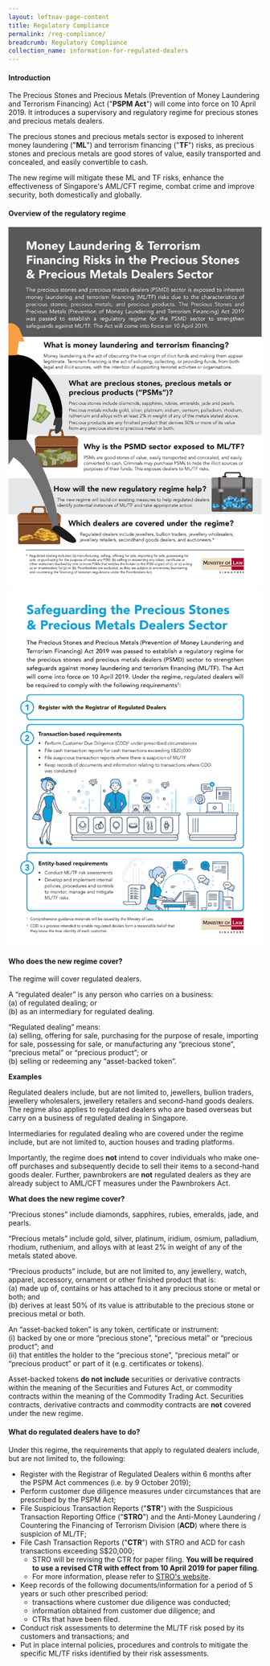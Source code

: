 ```yaml
---
layout: leftnav-page-content
title: Regulatory Compliance
permalink: /reg-compliance/
breadcrumb: Regulatory Compliance
collection_name: information-for-regulated-dealers
---
```

#### Introduction
The Precious Stones and Precious Metals (Prevention of Money Laundering and Terrorism Financing) Act ("**PSPM Act**") will come into force on 10 April 2019. It introduces a supervisory and regulatory regime for precious stones and precious metals dealers.

The precious stones and precious metals sector is exposed to inherent money laundering ("**ML**") and terrorism financing ("**TF**") risks, as precious stones and precious metals are good stores of value, easily transported and concealed, and easily convertible to cash.

The new regime will mitigate these ML and TF risks, enhance the effectiveness of Singapore's AML/CFT regime, combat crime and improve security, both domestically and globally.

#### Overview of the regulatory regime
<a href="/images/Money%20Laundering%20%26%20Terrorism%20Financing%20Risks%20in%20the%20Precious%20Stones%20and%20Precious%20Metals%20Dealers%20Sector.pdf"><img src="/images/Money%20Laundering%20%26%20Terrorism%20Financing%20Risks%20in%20the%20Precious%20Stones%20and%20Precious%20Metals%20Dealers%20Sector.png"></a>
<a href="/images/Safeguarding%20the%20Precious%20Stones%20and%20Precious%20Metals%20Dealers%20Sector.pdf"><img src="/images/Safeguarding%20the%20Precious%20Stones%20and%20Precious%20Metals%20Dealers%20Sector.png"></a><br>

#### Who does the new regime cover?
The regime will cover regulated dealers.

A “regulated dealer” is any person who carries on a business:<br>
(a)	of regulated dealing; or <br>
(b)	as an intermediary for regulated dealing.

“Regulated dealing” means: <br>
(a)	selling, offering for sale, purchasing for the purpose of resale, importing for sale, possessing for sale, or manufacturing any “precious stone”, “precious metal” or “precious product”; or <br>
(b)	selling or redeeming any “asset-backed token”. 

**Examples**

Regulated dealers include, but are not limited to, jewellers, bullion traders, jewellery wholesalers, jewellery retailers and second-hand goods dealers. The regime also applies to regulated dealers who are based overseas but carry on a business of regulated dealing in Singapore.

Intermediaries for regulated dealing who are covered under the regime include, but are not limited to, auction houses and trading platforms.

Importantly, the regime does **not** intend to cover individuals who make one-off purchases and subsequently decide to sell their items to a second-hand goods dealer. Further, pawnbrokers are **not** regulated dealers as they are already subject to AML/CFT measures under the Pawnbrokers Act.<br>

**What does the new regime cover?** 

“Precious stones” include diamonds, sapphires, rubies, emeralds, jade, and pearls.

“Precious metals” include gold, silver, platinum, iridium, osmium, palladium, rhodium, ruthenium, and alloys with at least 2% in weight of any of the metals stated above.

“Precious products” include, but are not limited to, any jewellery, watch, apparel, accessory, ornament or other finished product that is: <br>
(a) made up of, contains or has attached to it any precious stone or metal or both; and<br>
(b) derives at least 50% of its value is attributable to the precious stone or precious metal or both.

An “asset-backed token” is any token, certificate or instrument: <br>
(i) backed by one or more “precious stone”, “precious metal” or “precious product”; and <br>
(ii) that entitles the holder to the “precious stone”, “precious metal” or “precious product” or part of it (e.g. certificates or tokens).

Asset-backed tokens **do not include** securities or derivative contracts within the meaning of the Securities and Futures Act, or commodity contracts within the meaning of the Commodity Trading Act. Securities contracts, derivative contracts and commodity contracts are **not** covered under the new regime.

#### What do regulated dealers have to do?
Under this regime, the requirements that apply to regulated dealers include, but are not limited to, the following:

* Register with the Registrar of Regulated Dealers within 6 months after the PSPM Act commences (i.e. by 9 October 2019);
* Perform customer due diligence measures under circumstances that are prescribed by the PSPM Act;
* File Suspicious Transaction Reports ("**STR**") with the Suspicious Transaction Reporting Office ("**STRO**") and the Anti-Money Laundering / Countering the Financing of Terrorism Division (**ACD**) where there is suspicion of ML/TF;
* File Cash Transaction Reports ("**CTR**") with STRO and ACD for cash transactions exceeding S$20,000;
  * STRO will be revising the CTR for paper filing. **You will be required to use a revised CTR with effect from 10 April 2019 for paper filing**.
  * For more information, please refer to [STRO's website](https://www.police.gov.sg/about-us/organisational-structure/specialist-staff-departments/commercial-affairs-department/aml-cft/suspicious-transaction-reporting-office/cash-transaction-reporting).
* Keep records of the following documents/information for a period of 5 years or such other prescribed period:
  * transactions where customer due diligence was conducted;
  * information obtained from customer due diligence; and
  * CTRs that have been filed. 
* Conduct risk assessments to determine the ML/TF risk posed by its customers and transactions; and
* Put in place internal policies, procedures and controls to mitigate the specific ML/TF risks identified by their risk assessments.
